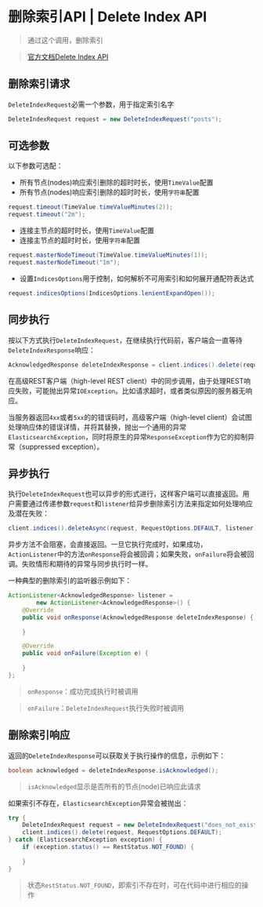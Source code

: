 # 删除索引API | Delete Index API

> 通过这个调用，删除索引

> [官方文档Delete Index API](https://www.elastic.co/guide/en/elasticsearch/client/java-rest/current/java-rest-high-delete-index.html)

## 删除索引请求

`DeleteIndexRequest`必需一个参数，用于指定索引名字

```java
DeleteIndexRequest request = new DeleteIndexRequest("posts");
```

## 可选参数

以下参数可选配：

- 所有节点(nodes)响应索引删除的超时时长，使用`TimeValue`配置
- 所有节点(nodes)响应索引删除的超时时长，使用`字符串`配置

```java
request.timeout(TimeValue.timeValueMinutes(2));
request.timeout("2m");
```

- 连接主节点的超时时长，使用`TimeValue`配置
- 连接主节点的超时时长，使用`字符串`配置

```java
request.masterNodeTimeout(TimeValue.timeValueMinutes(1));
request.masterNodeTimeout("1m");
```

- 设置`IndicesOptions`用于控制，如何解析不可用索引和如何展开通配符表达式

```java
request.indicesOptions(IndicesOptions.lenientExpandOpen());
```

## 同步执行

按以下方式执行`DeleteIndexRequest`，在继续执行代码前，客户端会一直等待`DeleteIndexResponse`响应：

```java
AcknowledgedResponse deleteIndexResponse = client.indices().delete(request, RequestOptions.DEFAULT);
```

在高级REST客户端（high-level REST client）中的同步调用，由于处理REST响应失败，可能抛出异常`IOException`。比如请求超时，或者类似原因的服务器无响应。

当服务器返回`4xx`或者`5xx`的的错误码时，高级客户端（high-level client）会试图处理响应体的错误详情，并将其替换，抛出一个通用的异常`ElasticsearchException`，同时将原生的异常`ResponseException`作为它的抑制异常（suppressed exception）。

## 异步执行

执行`DeleteIndexRequest`也可以异步的形式进行，这样客户端可以直接返回。用户需要通过传递参数`request`和`listener`给异步删除索引方法来指定如何处理响应及潜在失败：

```java
client.indices().deleteAsync(request, RequestOptions.DEFAULT, listener);
```

异步方法不会阻塞，会直接返回。一旦它执行完成时，如果成功，`ActionListener`中的方法`onResponse`将会被回调；如果失败，`onFailure`将会被回调。失败情形和期待的异常与同步执行时一样。

一种典型的删除索引的监听器示例如下：

```java
ActionListener<AcknowledgedResponse> listener =
        new ActionListener<AcknowledgedResponse>() {
    @Override
    public void onResponse(AcknowledgedResponse deleteIndexResponse) {
        
    }

    @Override
    public void onFailure(Exception e) {
        
    }
};
```

> `onResponse`：成功完成执行时被调用

> `onFailure`：`DeleteIndexRequest`执行失败时被调用

## 删除索引响应

返回的`DeleteIndexResponse`可以获取关于执行操作的信息，示例如下：

```java
boolean acknowledged = deleteIndexResponse.isAcknowledged();
```

> `isAcknowledged`显示是否所有的节点(node)已响应此请求

如果索引不存在，`ElasticsearchException`异常会被抛出：

```java
try {
    DeleteIndexRequest request = new DeleteIndexRequest("does_not_exist");
    client.indices().delete(request, RequestOptions.DEFAULT);
} catch (ElasticsearchException exception) {
    if (exception.status() == RestStatus.NOT_FOUND) {
        
    }
}
```

> 状态`RestStatus.NOT_FOUND`，即索引不存在时，可在代码中进行相应的操作
